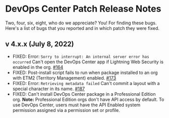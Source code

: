 # DevOps Center Patch Release Notes

Two, four, six, eight, who do we appreciate? You! For finding these bugs. Here's a list of bugs that you reported and in which patch they were fixed.

## v 4.x.x (July 8, 2022)

* FIXED: Error: `Sorry to interrupt: An internal server error has occurred` Can't open the DevOps Center app if Lightning Web Security is enabled in the org. [#164](https://github.com/forcedotcom/devops-center-feedback/issues/164)
* FIXED: Post-install script fails to run when package installed to an org with ETM2 (Territory Management) enabled. [#173](https://github.com/forcedotcom/devops-center-feedback/issues/173)
* FIXED: Error: `Retrieving metadata failed` Can't commit a layout with a special character in its name. [#187](https://github.com/forcedotcom/devops-center-feedback/issues/187)
* FIXED: Can't install DevOps Center package in a Professional Edition org. **Note:** Professional Edition orgs don't have API access by default. To use DevOps Center, users must have the API Enabled system permission assigned via a permission set or profile.
